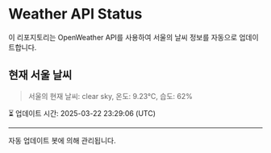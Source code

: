 
# Weather API Status

이 리포지토리는 OpenWeather API를 사용하여 서울의 날씨 정보를 자동으로 업데이트합니다.

## 현재 서울 날씨
> 서울의 현재 날씨: clear sky, 온도: 9.23°C, 습도: 62%

⏳ 업데이트 시간: 2025-03-22 23:29:06 (UTC)

---
자동 업데이트 봇에 의해 관리됩니다.
